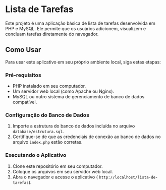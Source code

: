 # Lista de Tarefas

Este projeto é uma aplicação básica de lista de tarefas desenvolvida em PHP e MySQL. Ele permite que os usuários adicionem, visualizem e concluam tarefas diretamente do navegador.

## Como Usar

Para usar este aplicativo em seu próprio ambiente local, siga estas etapas:

### Pré-requisitos

- PHP instalado em seu computador.
- Um servidor web local (como Apache ou Nginx).
- MySQL ou outro sistema de gerenciamento de banco de dados compatível.

### Configuração do Banco de Dados

1. Importe a estrutura do banco de dados incluída no arquivo `database/estrutura.sql`.
2. Certifique-se de que as credenciais de conexão ao banco de dados no arquivo `index.php` estão corretas.

### Executando o Aplicativo

1. Clone este repositório em seu computador.
2. Coloque os arquivos em seu servidor web local.
3. Abra o navegador e acesse o aplicativo ( `http://localhost/lista-de-tarefas`).

